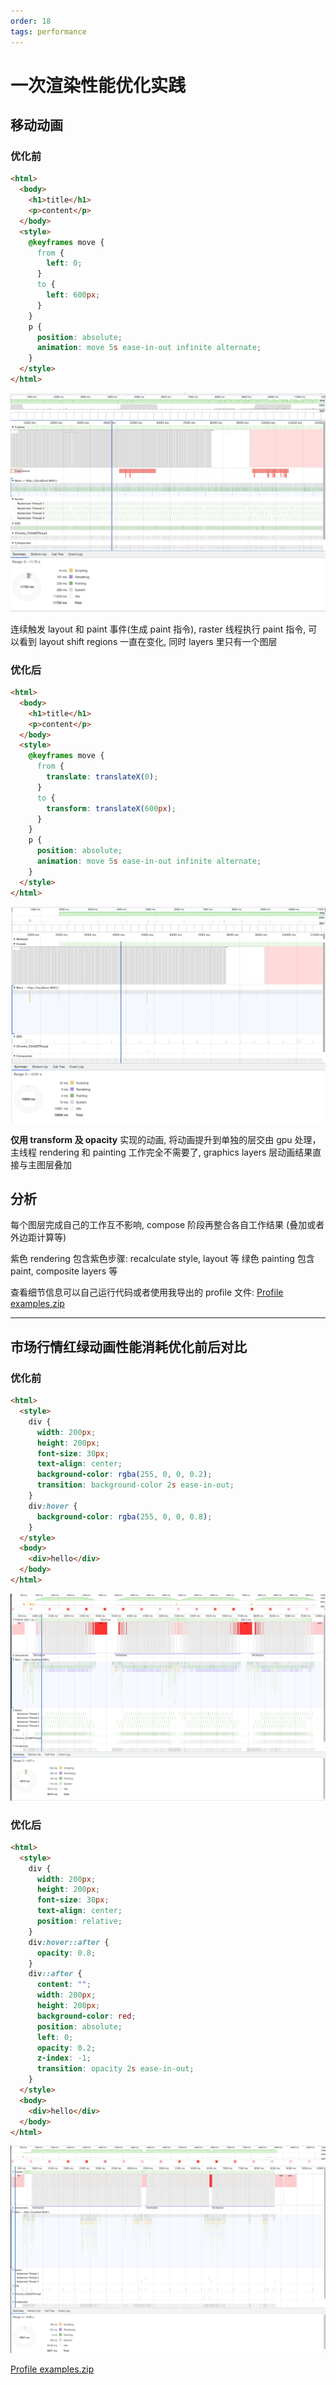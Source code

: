 ```yaml
---
order: 18
tags: performance
---
```


# 一次渲染性能优化实践

## 移动动画

### 优化前

```html
<html>
  <body>
    <h1>title</h1>
    <p>content</p>
  </body>
  <style>
    @keyframes move {
      from {
        left: 0;
      }
      to {
        left: 600px;
      }
    }
    p {
      position: absolute;
      animation: move 5s ease-in-out infinite alternate;
    }
  </style>
</html>
```

![image](../assets/images/2022-1-1.png)

连续触发 layout 和 paint 事件(生成 paint 指令), raster 线程执行 paint 指令, 可以看到 layout shift regions 一直在变化, 同时 layers 里只有一个图层

### 优化后

```html
<html>
  <body>
    <h1>title</h1>
    <p>content</p>
  </body>
  <style>
    @keyframes move {
      from {
        translate: translateX(0);
      }
      to {
        transform: translateX(600px);
      }
    }
    p {
      position: absolute;
      animation: move 5s ease-in-out infinite alternate;
    }
  </style>
</html>
```

![image](../assets/images/2022-1-3.png)

**仅用 transform 及 opacity** 实现的动画, 将动画提升到单独的层交由 gpu 处理，主线程 rendering 和 painting 工作完全不需要了, graphics layers 层动画结果直接与主图层叠加

## 分析

每个图层完成自己的工作互不影响, compose 阶段再整合各自工作结果 (叠加或者外边距计算等)

紫色 rendering 包含紫色步骤: recalculate style, layout 等
绿色 painting 包含 paint, composite layers 等

查看细节信息可以自己运行代码或者使用我导出的 profile 文件: [Profile examples.zip](https://github.com/anson09/blog/files/8087383/Profile.examples.zip)

---

## 市场行情红绿动画性能消耗优化前后对比

### 优化前

```html
<html>
  <style>
    div {
      width: 200px;
      height: 200px;
      font-size: 30px;
      text-align: center;
      background-color: rgba(255, 0, 0, 0.2);
      transition: background-color 2s ease-in-out;
    }
    div:hover {
      background-color: rgba(255, 0, 0, 0.8);
    }
  </style>
  <body>
    <div>hello</div>
  </body>
</html>
```

![image](../assets/images/2022-1-4.png)

### 优化后

```html
<html>
  <style>
    div {
      width: 200px;
      height: 200px;
      font-size: 30px;
      text-align: center;
      position: relative;
    }
    div:hover::after {
      opacity: 0.8;
    }
    div::after {
      content: "";
      width: 200px;
      height: 200px;
      background-color: red;
      position: absolute;
      left: 0;
      opacity: 0.2;
      z-index: -1;
      transition: opacity 2s ease-in-out;
    }
  </style>
  <body>
    <div>hello</div>
  </body>
</html>
```

![image](../assets/images/2022-1-5.png)

[Profile examples.zip](https://github.com/anson09/blog/files/8106171/Profile.-.examples.zip)
